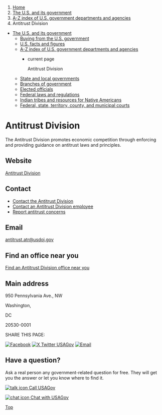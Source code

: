 1. [Home](/)
2. [The U.S. and its government](/about-the-us)
3. [A-Z index of U.S. government departments and agencies](/agency-index)
4. Antitrust Division

* [The U.S. and its government](/about-the-us)
  + [Buying from the U.S. government](/buy-from-government)
  + [U.S. facts and figures](/facts-figures)
  + [A-Z index of U.S. government departments and agencies](/agency-index)
    - current page

      Antitrust Division
  + [State and local governments](/state-local-governments)
  + [Branches of government](/branches-of-government)
  + [Elected officials](/elected-officials)
  + [Federal laws and regulations](/laws-and-regulations)
  + [Indian tribes and resources for Native Americans](/tribes)
  + [Federal, state, territory, county, and municipal courts](/courts)

Antitrust Division
==================

The Antitrust Division promotes economic competition through enforcing and providing guidance on antitrust laws and principles.

Website
-------

[Antitrust Division](https://www.justice.gov/atr)

Contact
-------

* [Contact the Antitrust Division](https://www.justice.gov/atr/contact-information)
* [Contact an Antitrust Division employee](https://www.justice.gov/atr/antitrust-division-leadership-section-and-office-directory#page=page-1)
* [Report antitrust concerns](https://www.justice.gov/atr/citizen-complaint-center)

Email
-----

[antitrust.atr@usdoj.gov](mailto:antitrust.atr@usdoj.gov)

Find an office near you
-----------------------

[Find an Antitrust Division office near you](https://www.justice.gov/atr/antitrust-division-leadership-section-and-office-directory#fo)

Main address
------------

950 Pennsylvania Ave., NW
  

Washington,

DC

20530-0001

SHARE THIS PAGE:

[![Facebook](/themes/custom/usagov/images/social-media-icons/Facebook_Icon.svg)](https://www.facebook.com/sharer/sharer.php?u=https://www.usa.gov/agencies/antitrust-division&v=3)
[![X Twitter USAGov](/themes/custom/usagov/images/social-media-icons/X_Twitter_Icon.svg?version=2)](https://twitter.com/intent/tweet?source=webclient&text=https://www.usa.gov/agencies/antitrust-division)
[![Email](/themes/custom/usagov/images/social-media-icons/Email_Icon.svg?version=2)](mailto:?subject=https://www.usa.gov/agencies/antitrust-division)

Have a question?
----------------

Ask a real person any government-related question for free. They will get you the answer or let you know where to find it.

[![talk icon](/themes/custom/usagov/images/ICONS_talk.png)
Call USAGov](/phone)

[![chat icon](/themes/custom/usagov/images/ICONS_chat.png)
Chat with USAGov](/chat)

[Top](#main-content)